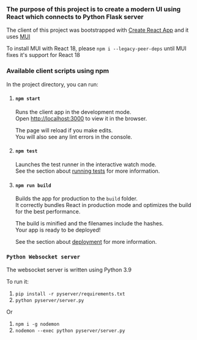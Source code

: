 ### The purpose of this project is to create a modern UI using React which connects to Python Flask server
  
The client of this project was bootstrapped with [Create React App](https://github.com/facebook/create-react-app) and it uses [MUI](https://mui.com/)

To install MUI with React 18, please `npm i --legacy-peer-deps` until MUI fixes it's support for React 18

### Available client scripts using npm

In the project directory, you can run:

1. #### `npm start`

    Runs the client app in the development mode.<br />
    Open [http://localhost:3000](http://localhost:3000) to view it in the browser.

    The page will reload if you make edits.<br />
    You will also see any lint errors in the console.

2. #### `npm test`

    Launches the test runner in the interactive watch mode.<br />
    See the section about [running tests](https://facebook.github.io/create-react-app/docs/running-tests) for more information.

3. #### `npm run build`

    Builds the app for production to the `build` folder.<br />
    It correctly bundles React in production mode and optimizes the build for the best performance.

    The build is minified and the filenames include the hashes.<br />
    Your app is ready to be deployed!

    See the section about [deployment](https://facebook.github.io/create-react-app/docs/deployment) for more information.

### `Python Websocket server`
The websocket server is written using Python 3.9

To run it:
1. `pip install -r pyserver/requirements.txt`
2. `python pyserver/server.py`

Or

1. `npm i -g nodemon`
2. `nodemon --exec python pyserver/server.py`
